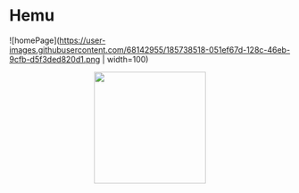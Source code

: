 # Hemu
![homePage](https://user-images.githubusercontent.com/68142955/185738518-051ef67d-128c-46eb-9cfb-d5f3ded820d1.png | width=100)

<p align="center">
<img src="https://user-images.githubusercontent.com/68142955/185738518-051ef67d-128c-46eb-9cfb-d5f3ded820d1.png" width="200" />
</p>

